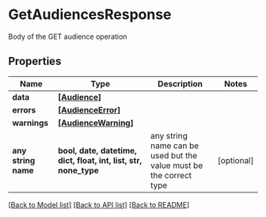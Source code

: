 # GetAudiencesResponse

Body of the GET audience operation

## Properties
Name | Type | Description | Notes
------------ | ------------- | ------------- | -------------
**data** | [**[Audience]**](Audience.md) |  | 
**errors** | [**[AudienceError]**](AudienceError.md) |  | 
**warnings** | [**[AudienceWarning]**](AudienceWarning.md) |  | 
**any string name** | **bool, date, datetime, dict, float, int, list, str, none_type** | any string name can be used but the value must be the correct type | [optional]

[[Back to Model list]](../README.md#documentation-for-models) [[Back to API list]](../README.md#documentation-for-api-endpoints) [[Back to README]](../README.md)


